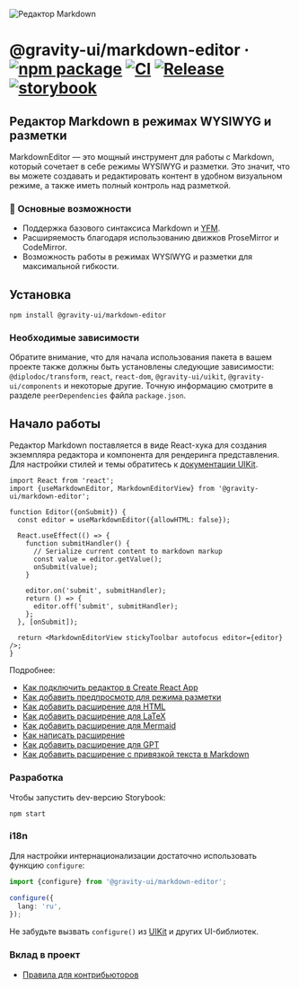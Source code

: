 ![Редактор Markdown](https://github.com/user-attachments/assets/0b4e5f65-54cf-475f-9c68-557a4e9edb46)

# @gravity-ui/markdown-editor &middot; [![npm package](https://img.shields.io/npm/v/@gravity-ui/markdown-editor)](https://www.npmjs.com/package/@gravity-ui/markdown-editor) [![CI](https://img.shields.io/github/actions/workflow/status/gravity-ui/markdown-editor/ci.yml?branch=main&label=CI)](https://github.com/gravity-ui/markdown-editor/actions/workflows/ci.yml?query=branch:main) [![Release](https://img.shields.io/github/actions/workflow/status/gravity-ui/markdown-editor/release.yml?branch=main&label=Release)](https://github.com/gravity-ui/markdown-editor/actions/workflows/release.yml?query=branch:main) [![storybook](https://img.shields.io/badge/Storybook-deployed-ff4685)](https://preview.gravity-ui.com/md-editor/)

## Редактор Markdown в режимах WYSIWYG и разметки

MarkdownEditor — это мощный инструмент для работы с Markdown, который сочетает в себе режимы WYSIWYG и разметки. Это значит, что вы можете создавать и редактировать контент в удобном визуальном режиме, а также иметь полный контроль над разметкой.

### 🔧 Основные возможности

- Поддержка базового синтаксиса Markdown и [YFM](https://ydocs.tech).
- Расширяемость благодаря использованию движков ProseMirror и CodeMirror.
- Возможность работы в режимах WYSIWYG и разметки для максимальной гибкости.

## Установка

```shell
npm install @gravity-ui/markdown-editor
```

### Необходимые зависимости

Обратите внимание, что для начала использования пакета в вашем проекте также должны быть установлены следующие зависимости: `@diplodoc/transform`, `react`, `react-dom`, `@gravity-ui/uikit`, `@gravity-ui/components` и некоторые другие. Точную информацию смотрите в разделе `peerDependencies` файла `package.json`.

## Начало работы

Редактор Markdown поставляется в виде React-хука для создания экземпляра редактора и компонента для рендеринга представления.\
Для настройки стилей и темы обратитесь к [документации UIKit](https://github.com/gravity-ui/uikit?tab=readme-ov-file#styles).

```tsx
import React from 'react';
import {useMarkdownEditor, MarkdownEditorView} from '@gravity-ui/markdown-editor';

function Editor({onSubmit}) {
  const editor = useMarkdownEditor({allowHTML: false});

  React.useEffect(() => {
    function submitHandler() {
      // Serialize current content to markdown markup
      const value = editor.getValue();
      onSubmit(value);
    }

    editor.on('submit', submitHandler);
    return () => {
      editor.off('submit', submitHandler);
    };
  }, [onSubmit]);

  return <MarkdownEditorView stickyToolbar autofocus editor={editor} />;
}
```
Подробнее:
- [Как подключить редактор в Create React App](https://preview.gravity-ui.com/md-editor/?path=/docs/docs-getting-started-create-react-app--docs)
- [Как добавить предпросмотр для режима разметки](https://preview.gravity-ui.com/md-editor/?path=/docs/docs-getting-started-preview--docs)
- [Как добавить расширение для HTML](https://preview.gravity-ui.com/md-editor/?path=/docs/docs-extensions-html-block--docs)
- [Как добавить расширение для LaTeX](https://preview.gravity-ui.com/md-editor/?path=/docs/docs-extensions-latex-extension--docs)
- [Как добавить расширение для Mermaid](https://preview.gravity-ui.com/md-editor/?path=/docs/docs-extensions-mermaid-extension--docs)
- [Как написать расширение](https://preview.gravity-ui.com/md-editor/?path=/docs/docs-develop-extension-creation--docs)
- [Как добавить расширение для GPT](https://preview.gravity-ui.com/md-editor/?path=/docs/docs-extensions-gpt--docs)
- [Как добавить расширение с привязкой текста в Markdown](https://preview.gravity-ui.com/md-editor/?path=/docs/docs-develop-extension-with-popup--docs)

### Разработка
Чтобы запустить dev-версию Storybook:

```shell
npm start
```

### i18n

Для настройки интернационализации достаточно использовать функцию `configure`:

```typescript
import {configure} from '@gravity-ui/markdown-editor';

configure({
  lang: 'ru',
});
```

Не забудьте вызвать `configure()` из [UIKit](https://github.com/gravity-ui/uikit?tab=readme-ov-file#i18n) и других UI-библиотек.

### Вклад в проект

- [Правила для контрибьюторов](https://preview.gravity-ui.com/md-editor/?path=/docs/docs-contributing--docs)
